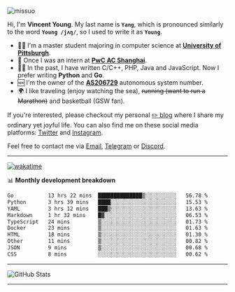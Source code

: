 <p align="left"> <img src="https://komarev.com/ghpvc/?username=missuo&label=Profile%20views&color=0e75b6&style=flat" alt="missuo" /> </p>


Hi, I'm **Vincent Young**. My last name is **`Yang`**, which is pronounced similarly to the word **`Young /jʌŋ/`**, so I used to write it as **`Young`**. 

-  👨‍🎓 I'm a master student majoring in computer science at [**University of Pittsburgh**](https://www.pitt.edu).
-  💼 Once I was an intern at **[PwC AC Shanghai](https://www.linkedin.com/company/pwc-ac-shanghai/)**.
-  👨‍💻 In the past, I have written C/C++, PHP, Java and JavaScript. Now I prefer writing **Python** and **Go**.
-  🆕 I'm the owner of the **[AS206729](https://bgp.tools/AS206729)** autonomous system number.
-  🌍 I like traveling (enjoy watching the sea), ~~running (want to run a Marathon)~~ and basketball (GSW fan).

If you're interested, please checkout my personal [✏️ blog](https://missuo.me/) where I share my ordinary yet joyful life. You can also find me on these social media platforms: [Twitter](https://twitter.com/m1ssuo) and [Instagram](https://www.instagram.com/m1ssuo).

Feel free to contact me via <a href="mailto:i@yyt.moe">Email</a>, [Telegram](https://t.me/missuo) or [Discord](https://discordapp.com/users/missuo#7448).

-------

[![wakatime](https://wakatime.com/badge/user/c13cd961-40ca-417a-afb6-1f9ea8ac295c.svg)](https://wakatime.com/@missuo)

📊 **Monthly development breakdown**
<!--START_SECTION:waka-->

```txt
Go           13 hrs 22 mins  ██████████████▒░░░░░░░░░░   56.78 %
Python       3 hrs 39 mins   ████░░░░░░░░░░░░░░░░░░░░░   15.53 %
YAML         3 hrs 12 mins   ███▒░░░░░░░░░░░░░░░░░░░░░   13.63 %
Markdown     1 hr 32 mins    █▓░░░░░░░░░░░░░░░░░░░░░░░   06.53 %
TypeScript   24 mins         ▒░░░░░░░░░░░░░░░░░░░░░░░░   01.73 %
Docker       23 mins         ▒░░░░░░░░░░░░░░░░░░░░░░░░   01.63 %
HTML         18 mins         ▒░░░░░░░░░░░░░░░░░░░░░░░░   01.30 %
Other        11 mins         ▒░░░░░░░░░░░░░░░░░░░░░░░░   00.82 %
JSON         9 mins          ▒░░░░░░░░░░░░░░░░░░░░░░░░   00.68 %
CSS          8 mins          ░░░░░░░░░░░░░░░░░░░░░░░░░   00.62 %
```

<!--END_SECTION:waka-->

-------

![GitHub Stats](https://github-readme-stats-opal-alpha-76.vercel.app/api?username=missuo&show_icons=true&theme=transparent)

-------

